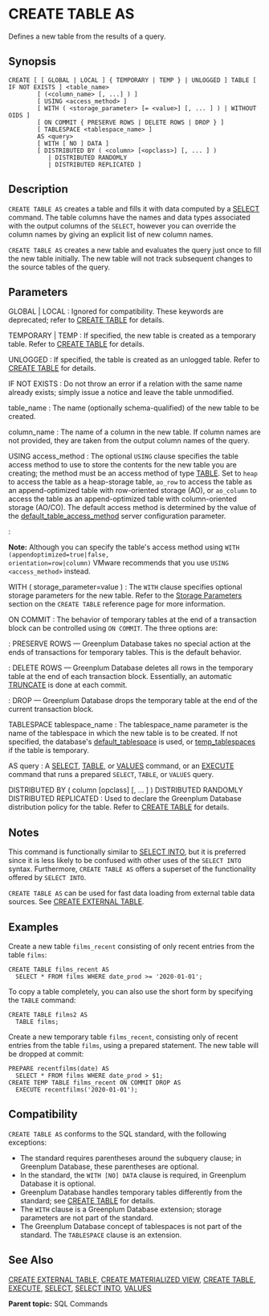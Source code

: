 # CREATE TABLE AS

Defines a new table from the results of a query.

## Synopsis

``` {#sql_command_synopsis}
CREATE [ [ GLOBAL | LOCAL ] { TEMPORARY | TEMP } | UNLOGGED ] TABLE [ IF NOT EXISTS ] <table_name>
        [ (<column_name> [, ...] ) ]
        [ USING <access_method> ]
        [ WITH ( <storage_parameter> [= <value>] [, ... ] ) | WITHOUT OIDS ]
        [ ON COMMIT { PRESERVE ROWS | DELETE ROWS | DROP } ]
        [ TABLESPACE <tablespace_name> ]
        AS <query>
        [ WITH [ NO ] DATA ]
        [ DISTRIBUTED BY ( <column> [<opclass>] [, ... ] ) 
           | DISTRIBUTED RANDOMLY
           | DISTRIBUTED REPLICATED ]
```

## Description

`CREATE TABLE AS` creates a table and fills it with data computed by a [SELECT](SELECT.html) command. The table columns have the names and data types associated with the output columns of the `SELECT`, however you can override the column names by giving an explicit list of new column names.

`CREATE TABLE AS` creates a new table and evaluates the query just once to fill the new table initially. The new table will not track subsequent changes to the source tables of the query.

## Parameters

GLOBAL | LOCAL
:   Ignored for compatibility. These keywords are deprecated; refer to [CREATE TABLE](CREATE_TABLE.html) for details.

TEMPORARY | TEMP
:   If specified, the new table is created as a temporary table. Refer to [CREATE TABLE](CREATE_TABLE.html) for details.

UNLOGGED
:   If specified, the table is created as an unlogged table. Refer to [CREATE TABLE](CREATE_TABLE.html) for details.

IF NOT EXISTS
:   Do not throw an error if a relation with the same name already exists; simply issue a notice and leave the table unmodified.

table_name
:   The name (optionally schema-qualified) of the new table to be created.

column_name
:   The name of a column in the new table. If column names are not provided, they are taken from the output column names of the query.

USING access_method
:   The optional `USING` clause specifies the table access method to use to store the contents for the new table you are creating; the method must be an access method of type [TABLE](SELECT.html#table-command). Set to `heap` to access the table as a heap-storage table, `ao_row` to access the table as an append-optimized table with row-oriented storage (AO), or `ao_column` to access the table as an append-optimized table with column-oriented storage (AO/CO). The default access method is determined by the value of the [default_table_access_method](../config_params/guc-list.html#default_table_access_method) server configuration parameter.

:   <p class="note">
<strong>Note:</strong>
Although you can specify the table's access method using <code>WITH (appendoptimized=true|false, orientation=row|column)</code> VMware recommends that you use <code>USING <access_method></code> instead.
</p>

WITH ( storage_parameter=value )
:   The `WITH` clause specifies optional storage parameters for the new table. Refer to the [Storage Parameters](CREATE_TABLE.html#storage_parameters) section on the `CREATE TABLE` reference page for more information.

ON COMMIT
:   The behavior of temporary tables at the end of a transaction block can be controlled using `ON COMMIT`. The three options are:

:   PRESERVE ROWS — Greenplum Database takes no special action at the ends of transactions for temporary tables. This is the default behavior.

:   DELETE ROWS — Greenplum Database deletes all rows in the temporary table at the end of each transaction block. Essentially, an automatic [TRUNCATE](TRUNCATE.html) is done at each commit.

:   DROP — Greenplum Database drops the temporary table at the end of the current transaction block.

TABLESPACE tablespace_name
:   The tablespace_name parameter is the name of the tablespace in which the new table is to be created. If not specified, the database's [default_tablespace](../config_params/guc-list.html#default_tablespace) is used, or [temp_tablespaces](../config_params/guc-list.html#temp_tablespaces) if the table is temporary.

AS query
:   A [SELECT](SELECT.html), [TABLE](SELECT.html#table-command), or [VALUES](VALUES.html) command, or an [EXECUTE](EXECUTE.html) command that runs a prepared `SELECT`, `TABLE`, or `VALUES` query.

DISTRIBUTED BY ( column [opclass] [, ... ] )
DISTRIBUTED RANDOMLY
DISTRIBUTED REPLICATED
:   Used to declare the Greenplum Database distribution policy for the table. Refer to [CREATE TABLE](CREATE_TABLE.html) for details.


## Notes

This command is functionally similar to [SELECT INTO](SELECT_INTO.html), but it is preferred since it is less likely to be confused with other uses of the `SELECT INTO` syntax. Furthermore, `CREATE TABLE AS` offers a superset of the functionality offered by `SELECT INTO`.

`CREATE TABLE AS` can be used for fast data loading from external table data sources. See [CREATE EXTERNAL TABLE](CREATE_EXTERNAL_TABLE.html).

## Examples

Create a new table `films_recent` consisting of only recent entries from the table `films`:

```
CREATE TABLE films_recent AS
  SELECT * FROM films WHERE date_prod >= '2020-01-01';
```

To copy a table completely, you can also use the short form by specifying the `TABLE` command:

```
CREATE TABLE films2 AS
  TABLE films;
```

Create a new temporary table `films_recent`, consisting only of recent entries from the table `films`, using a prepared statement. The new table will be dropped at commit:

```
PREPARE recentfilms(date) AS
  SELECT * FROM films WHERE date_prod > $1;
CREATE TEMP TABLE films_recent ON COMMIT DROP AS 
  EXECUTE recentfilms('2020-01-01');
```

## Compatibility

`CREATE TABLE AS` conforms to the SQL standard, with the following exceptions:

-   The standard requires parentheses around the subquery clause; in Greenplum Database, these parentheses are optional.
-   In the standard, the `WITH [NO] DATA` clause is required, in Greenplum Database it is optional.
-   Greenplum Database handles temporary tables differently from the standard; see [CREATE TABLE](CREATE_TABLE.html) for details.
-   The `WITH` clause is a Greenplum Database extension; storage parameters are not part of the standard.
-   The Greenplum Database concept of tablespaces is not part of the standard. The `TABLESPACE` clause is an extension.

## See Also

[CREATE EXTERNAL TABLE](CREATE_EXTERNAL_TABLE.html), [CREATE MATERIALIZED VIEW](CREATE_MATERIALIZED_VIEW.html), [CREATE TABLE](CREATE_TABLE.html), [EXECUTE](EXECUTE.html), [SELECT](SELECT.html), [SELECT INTO](SELECT_INTO.html), [VALUES](VALUES.html)

**Parent topic:** SQL Commands

